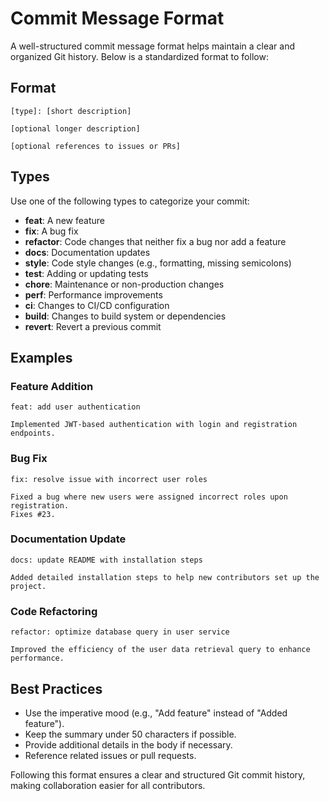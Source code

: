 # Commit Message Format

A well-structured commit message format helps maintain a clear and organized Git history. Below is a standardized format to follow:

## Format
```
[type]: [short description]

[optional longer description]

[optional references to issues or PRs]
```

## Types
Use one of the following types to categorize your commit:

- **feat**: A new feature
- **fix**: A bug fix
- **refactor**: Code changes that neither fix a bug nor add a feature
- **docs**: Documentation updates
- **style**: Code style changes (e.g., formatting, missing semicolons)
- **test**: Adding or updating tests
- **chore**: Maintenance or non-production changes
- **perf**: Performance improvements
- **ci**: Changes to CI/CD configuration
- **build**: Changes to build system or dependencies
- **revert**: Revert a previous commit

## Examples
### Feature Addition
```
feat: add user authentication

Implemented JWT-based authentication with login and registration endpoints.
```

### Bug Fix
```
fix: resolve issue with incorrect user roles

Fixed a bug where new users were assigned incorrect roles upon registration.
Fixes #23.
```

### Documentation Update
```
docs: update README with installation steps

Added detailed installation steps to help new contributors set up the project.
```

### Code Refactoring
```
refactor: optimize database query in user service

Improved the efficiency of the user data retrieval query to enhance performance.
```

## Best Practices
- Use the imperative mood (e.g., "Add feature" instead of "Added feature").
- Keep the summary under 50 characters if possible.
- Provide additional details in the body if necessary.
- Reference related issues or pull requests.

Following this format ensures a clear and structured Git commit history, making collaboration easier for all contributors.

